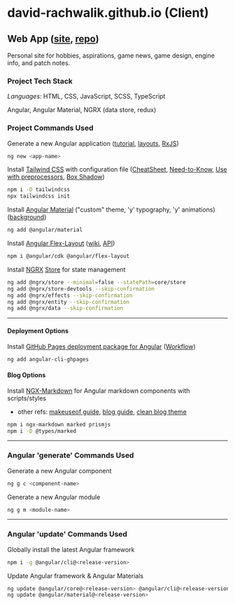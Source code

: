 # david-rachwalik.github.io (Client)

## Web App ([site](https://david-rachwalik.github.io), [repo](https://github.com/david-rachwalik/david-rachwalik.github.io))

Personal site for hobbies, aspirations, game news, game design, engine info, and patch notes.

### Project Tech Stack

_Languages:_ HTML, CSS, JavaScript, SCSS, TypeScript

Angular, Angular Material, NGRX (data store, redux)

### Project Commands Used

Generate a new Angular application ([tutorial](https://angular.io/tutorial/toh-pt5), [layouts](https://indepth.dev/posts/1235/how-to-reuse-common-layouts-in-angular-using-router-2), [RxJS](https://www.learnrxjs.io))

```bash
ng new <app-name>
```

<!-- Install [PostCSS](https://postcss.org) ([plugins](https://www.postcss.parts))

```bash
npm i -D postcss postcss-import postcss-advanced-variables postcss-nested-ancestors postcss-apply postcss-nested postcss-scss autoprefixer cssnano
``` -->

Install [Tailwind CSS](https://tailwindcss.com/docs/guides/angular) with configuration file ([CheatSheet](https://nerdcave.com/tailwind-cheat-sheet), [Need-to-Know](https://www.bitovi.com/blog/tailwind-css-with-angular-v12-what-you-need-to-know), [Use with preprocessors](https://tailwindcss.com/docs/using-with-preprocessors), [Box Shadow](https://tailwindcss.com/docs/box-shadow))

```bash
npm i -D tailwindcss
npx tailwindcss init
```

<!-- Install lodash

```bash
npm i lodash
npm i @types/lodash
``` -->

Install [Angular Material](https://material.angular.io) ("custom" theme, 'y' typography, 'y' animations) ([background](https://material.angular.io/guide/theming#application-background-color))

```bash
ng add @angular/material
```

Install [Angular Flex-Layout](https://github.com/angular/flex-layout) ([wiki](https://github.com/angular/flex-layout/wiki), [API](https://github.com/angular/flex-layout/wiki/API-Documentation))

```bash
npm i @angular/cdk @angular/flex-layout
```

Install [NGRX](https://ngrx.io) [Store](https://ngrx.io/guide/store) for state management

```bash
ng add @ngrx/store --minimal=false --statePath=core/store
ng add @ngrx/store-devtools --skip-confirmation
ng add @ngrx/effects --skip-confirmation
ng add @ngrx/entity --skip-confirmation
ng add @ngrx/data --skip-confirmation
```

---

#### Deployment Options

Install [GitHub Pages deployment package for Angular](https://www.npmjs.com/package/angular-cli-ghpages) ([Workflow](https://www.atlassian.com/git/tutorials/comparing-workflows))

```bash
ng add angular-cli-ghpages
```

#### Blog Options

<!-- Install [Scully](https://scully.io) ([repo](https://github.com/scullyio/scully), [example](https://solocoding.dev))

```bash
ng add @scullyio/init
``` -->

Install [NGX-Markdown](https://github.com/jfcere/ngx-markdown) for Angular markdown components with scripts/styles

- other refs: [makeuseof guide](https://www.makeuseof.com/angular-markdown-files-website), [blog guide](https://daviddalbusco.medium.com/add-a-blog-to-your-angular-website-using-markdown-files-31cdb0627bdd), [clean blog theme](https://startbootstrap.com/theme/clean-blog)

```bash
npm i ngx-markdown marked prismjs
npm i -D @types/marked
```

---

### Angular 'generate' Commands Used

Generate a new Angular component

```bash
ng g c <component-name>
```

Generate a new Angular module

```bash
ng g m <module-name>
```

---

### Angular 'update' Commands Used

Globally install the latest Angular framework

```bash
npm i -g @angular/cli@<release-version>
```

Update Angular framework & Angular Materials

```bash
ng update @angular/core@<release-version> @angular/cli@<release-version>
ng update @angular/material@<release-version>
```
